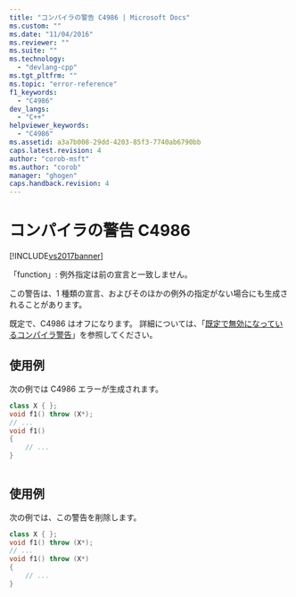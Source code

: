 ```yaml
---
title: "コンパイラの警告 C4986 | Microsoft Docs"
ms.custom: ""
ms.date: "11/04/2016"
ms.reviewer: ""
ms.suite: ""
ms.technology: 
  - "devlang-cpp"
ms.tgt_pltfrm: ""
ms.topic: "error-reference"
f1_keywords: 
  - "C4986"
dev_langs: 
  - "C++"
helpviewer_keywords: 
  - "C4986"
ms.assetid: a3a7b008-29dd-4203-85f3-7740ab6790bb
caps.latest.revision: 4
author: "corob-msft"
ms.author: "corob"
manager: "ghogen"
caps.handback.revision: 4
---
```

# コンパイラの警告 C4986
[!INCLUDE[vs2017banner](../../assembler/inline/includes/vs2017banner.md)]

「function」: 例外指定は前の宣言と一致しません。  
  
 この警告は、1 種類の宣言、およびそのほかの例外の指定がない場合にも生成されることがあります。  
  
 既定で、C4986 はオフになります。  詳細については、「[既定で無効になっているコンパイラ警告](../Topic/Compiler%20Warnings%20That%20Are%20Off%20by%20Default.md)」を参照してください。  
  
## 使用例  
 次の例では C4986 エラーが生成されます。  
  
```cpp  
class X { };  
void f1() throw (X*);  
// ...  
void f1()  
{  
    // ...  
}  
  
```  
  
## 使用例  
 次の例では、この警告を削除します。  
  
```cpp  
class X { };  
void f1() throw (X*);  
// ...  
void f1() throw (X*)  
{  
    // ...  
}  
  
```